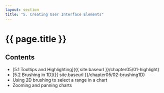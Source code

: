 ```yaml
---
layout: section
title: "5. Creating User Interface Elements"
---
```


# {{ page.title }}

## Contents

- [5.1 Tooltips and Highlighting]({{ site.baseurl }}/chapter05/01-highlight)
- [5.2 Brushing in 1D]({{ site.baseurl }}/chapter05/02-brushing1D)
- Using 2D brushing to select a range in a chart
- Zooming and panning charts

